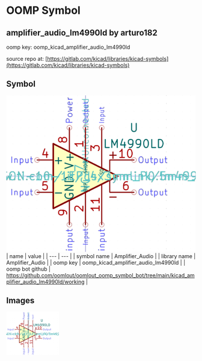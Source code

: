 # OOMP Symbol  
## amplifier_audio_lm4990ld  by arturo182  
  
oomp key: oomp_kicad_amplifier_audio_lm4990ld  
  
source repo at: [https://gitlab.com/kicad/libraries/kicad-symbols](https://gitlab.com/kicad/libraries/kicad-symbols)  
## Symbol  
  
[![working.png](working_600.png)](working.png)  
| name | value | 
| --- | --- | 
| symbol name | Amplifier_Audio | 
| library name | Amplifier_Audio | 
| oomp key | oomp_kicad_amplifier_audio_lm4990ld | 
| oomp bot github | https://github.com/oomlout/oomlout_oomp_symbol_bot/tree/main/kicad_amplifier_audio_lm4990ld/working | 
## Images  
  
[![working.png](working_140.png)](working.png)  
